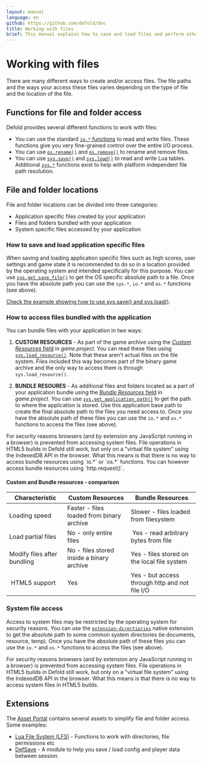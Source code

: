 ```yaml
---
layout: manual
language: en
github: https://github.com/defold/doc
title: Working with files
brief: This manual explains how to save and load files and perform other kinds of file operations.
---
```


# Working with files
There are many different ways to create and/or access files. The file paths and the ways your access these files varies depending on the type of file and the location of the file.

## Functions for file and folder access
Defold provides several different functions to work with files:

* You can use the standard [`io.*` functions](https://defold.com/ref/stable/io/) to read and write files. These functions give you very fine-grained control over the entire I/O process.
* You can use [`os.rename()`](https://defold.com/ref/stable/os/#os.rename:oldname-newname) and [`os.remove()`](https://defold.com/ref/stable/os/#os.remove:filename) to rename and remove files.
* You can use [`sys.save()`](https://defold.com/ref/stable/sys/#sys.save:filename-table) and [`sys.load()`](https://defold.com/ref/stable/sys/#sys.load:filename) to read and write Lua tables. Additional [`sys.*`](https://defold.com/ref/stable/sys/) functions exist to help with platform independent file path resolution.

## File and folder locations
File and folder locations can be divided into three categories:

* Application specific files created by your application
* Files and folders bundled with your application
* System specific files accessed by your application

### How to save and load application specific files
When saving and loading application specific files such as high scores, user settings and game state it is recommended to do so in a location provided by the operating system and intended specifically for this purpose. You can use [`sys.get_save_file()`](https://defold.com/ref/stable/sys/#sys.get_save_file:application_id-file_name) to get the OS specific absolute path to a file. Once you have the absolute path you can use the `sys.*`, `io.*` and `os.*` functions (see above).

[Check the example showing how to use sys.save() and sys.load()](/examples/file/sys_save_load/).

### How to access files bundled with the application
You can bundle files with your application in two ways:

1. **CUSTOM RESOURCES** - As part of the game archive using the [*Custom Resources* field](https://defold.com/manuals/project-settings/#project) in *game.project*. You can read these files using [`sys.load_resource()`](https://defold.com/ref/sys/#sys.load_resource). Note that these aren't actual files on the file system. Files included this way becomes part of the binary game archive and the only way to access them is through `sys.load_resource()`.

2. **BUNDLE RESOURES** - As additional files and folders located as a part of your application bundle using the [*Bundle Resources* field](https://defold.com/manuals/project-settings/#project) in *game.project*. You can use [`sys.get_application_path()`](https://defold.com/ref/stable/sys/#sys.get_application_path:) to get the path to where the application is stored. Use this application base path to create the final absolute path to the files you need access to. Once you have the absolute path of these files you can use the `io.*` and `os.*` functions to access the files (see above).

<div class='sidenote' markdown='1'>
For security reasons browsers (and by extension any JavaScript running in a browser) is prevented from accessing system files. File operations in HTML5 builds in Defold still work, but only on a "virtual file system" using the IndexedDB API in the browser. What this means is that there is no way to access bundle resources using `io.*` or `os.*` functions. You can however access bundle resources using `http.request()`.
</div>


#### Custom and Bundle resources - comparison

| Characteristic              | Custom Resources                          | Bundle Resources                               |
|-----------------------------|-------------------------------------------|------------------------------------------------|
| Loading speed               | Faster - files loaded from binary archive | Slower - files loaded from filesystem          |
| Load partial files          | No - only entire files                    | Yes - read arbitrary bytes from file           |
| Modify files after bundling | No - files stored inside a binary archive | Yes - files stored on the local file system    |
| HTML5 support               | Yes                                       | Yes - but access through http and not file I/O |


### System file access
Access to system files may be restricted by the operating system for security reasons. You can use the [`extension-directiories`](https://defold.com/assets/extensiondirectories/) native extension to get the absolute path to some common system directories (ie documents, resource, temp). Once you have the absolute path of these files you can use the `io.*` and `os.*` functions to access the files (see above).

<div class='sidenote' markdown='1'>
For security reasons browsers (and by extension any JavaScript running in a browser) is prevented from accessing system files. File operations in HTML5 builds in Defold still work, but only on a "virtual file system" using the IndexedDB API in the browser. What this means is that there is no way to access system files in HTML5 builds.
</div>

## Extensions
The [Asset Portal](https://defold.com/assets/) contains several assets to simplify file and folder access. Some examples:

* [Lua File System (LFS)](https://defold.com/assets/luafilesystemlfs/) - Functions to work with directories, file permissions etc
* [DefSave](https://defold.com/assets/defsave/) - A module to help you save / load config and player data between session.
